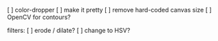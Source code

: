 [ ] color-dropper
[ ] make it pretty
[ ] remove hard-coded canvas size
[ ] OpenCV for contours?

filters:
[ ] erode / dilate?
[ ] change to HSV?